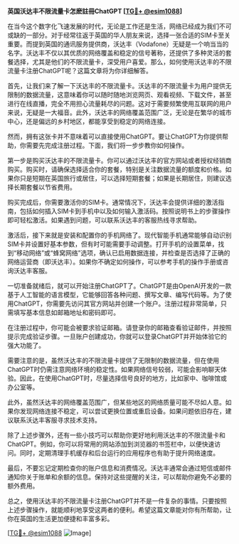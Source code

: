 **英国沃达丰不限流量卡怎麽註冊ChatGPT [[TG💪+ @esim1088](https://t.me/s/esim1088)]**

在当今这个数字化飞速发展的时代，无论是工作还是生活，网络已经成为我们不可或缺的一部分。对于经常往返于英国的华人朋友来说，选择一张合适的SIM卡至关重要。而提到英国的通讯服务提供商，沃达丰（Vodafone）无疑是一个响当当的名字。沃达丰不仅以其优质的网络覆盖和稳定的信号著称，还提供了多种灵活的套餐选择，尤其是他们的不限流量卡，深受用户喜爱。那么，如何使用沃达丰的不限流量卡注册ChatGPT呢？这篇文章将为你详细解答。

首先，让我们来了解一下沃达丰的不限流量卡。沃达丰的不限流量卡为用户提供无限制的数据流量，这意味着你可以随时随地浏览网页、观看视频、下载文件，甚至进行在线直播，完全不用担心流量耗尽的问题。这对于需要频繁使用互联网的用户来说，无疑是一大福音。此外，沃达丰的网络覆盖范围广泛，无论是在繁华的城市中心，还是偏远的乡村地区，都能享受到稳定的网络连接。

然而，拥有这张卡并不意味着可以直接使用ChatGPT。要让ChatGPT为你提供帮助，你需要先完成注册过程。下面，我们将一步步教你如何操作。

第一步是购买沃达丰的不限流量卡。你可以通过沃达丰的官方网站或者授权经销商购买。购买时，请确保选择适合你的套餐，特别是关注数据流量的额度和价格。如果你只是短期在英国旅行或居住，可以选择短期套餐；如果是长期居住，则建议选择长期套餐以节省费用。

购买完成后，你需要激活你的SIM卡。通常情况下，沃达丰会提供详细的激活指南，包括如何插入SIM卡到手机中以及如何输入激活码。按照说明书上的步骤操作即可轻松激活。如果遇到问题，可以联系沃达丰的客服热线寻求帮助。

激活后，接下来就是安装和配置你的手机网络了。现代智能手机通常能够自动识别SIM卡并设置好基本参数，但有时可能需要手动调整。打开手机的设置菜单，找到“移动网络”或“蜂窝网络”选项，确认已启用数据连接，并检查是否选择了正确的网络运营商（即沃达丰）。如果你不确定如何操作，可以参考手机的操作手册或咨询沃达丰客服。

一切准备就绪后，就可以开始注册ChatGPT了。ChatGPT是由OpenAI开发的一款基于人工智能的语言模型，它能够回答各种问题、撰写文章、编写代码等。为了使用ChatGPT，你需要先访问其官方网站并创建一个账户。注册过程非常简单，只需填写基本信息如邮箱地址和密码即可。

在注册过程中，你可能会被要求验证邮箱。请登录你的邮箱查看验证邮件，并按照提示完成验证步骤。一旦账户创建成功，你就可以登录ChatGPT并开始体验它的强大功能了。

需要注意的是，虽然沃达丰的不限流量卡提供了无限制的数据流量，但在使用ChatGPT时仍需注意网络环境的稳定性。如果网络信号较弱，可能会影响聊天体验。因此，在使用ChatGPT时，尽量选择信号良好的地方，比如家中、咖啡馆或办公室等。

此外，虽然沃达丰的网络覆盖范围广，但某些地区的网络质量可能不尽如人意。如果你发现网络连接不稳定，可以尝试更换位置或重启设备。如果问题依旧存在，建议联系沃达丰客服寻求技术支持。

除了上述步骤外，还有一些小技巧可以帮助你更好地利用沃达丰的不限流量卡和ChatGPT。例如，你可以将常用的网站添加到浏览器的书签栏中，以便快速访问。同时，定期清理手机缓存和后台运行的应用程序也有助于提升网络速度。

最后，不要忘记定期检查你的账户信息和消费情况。沃达丰通常会通过短信或邮件通知你关于账单和余额的信息。保持对这些提醒的关注，可以帮助你避免不必要的额外费用。

总之，使用沃达丰的不限流量卡注册ChatGPT并不是一件复杂的事情。只要按照上述步骤操作，就能顺利地享受这两者的便利。希望这篇文章能对你有所帮助，让你在英国的生活更加便捷和丰富多彩。

[[TG💪+ @esim1088](https://t.me/s/esim1088) ![Image](https://i.postimg.cc/4NQfJmqS/Snipaste-2025-05-13-00-14-12.png)]